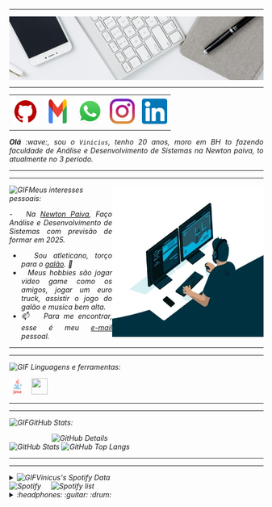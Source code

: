 -----

<div>
<img align="center" alt="Header" src="https://github.com/viniciusalexandre2/viniciusalexandre2/blob/main/img/headertech.jpg?raw=true"/>
</div>

-----

<div align="center">
<table>
<tr>
 <td align="center" colspan="11"></td>
</tr> 
<tr>
<td><a href="https://github.com/viniciusalexandre2" target="_blank"><img src="https://github.com/viniciusalexandre2/viniciusalexandre2/blob/main/img/github5.png?raw=true" width="50px" height="50px"/></a>
</td>
<td><a href="mailto:vinicius141103a@gmail.com" target="_blank"><img src="https://github.com/viniciusalexandre2/viniciusalexandre2/blob/main/img/gmail2.png?raw=true" width="50px" height="50px"/></a>
</td>
<td><a href="https://wa.me/5531983913314" target="_blank"><img src="https://github.com/viniciusalexandre2/viniciusalexandre2/blob/main/img/wpp2.png?raw=true" width="50px" height="50px"/></a>
</td>
 <td><a href="https://www.instagram.com/vinicius_9a/" target="_blank"><img src="https://github.com/viniciusalexandre2/viniciusalexandre2/blob/main/img/insta2.png?raw=true" width="50px" height="50px"/></a>
</td>
<td><a href="https://www.linkedin.com/in/vinícius-alexandre-142174232/" target="_blank"><img src="https://github.com/viniciusalexandre2/viniciusalexandre2/blob/main/img/linkedin2.png?raw=true" width="50px" height="50px"/></a>
</td>
</td>
</td>
</tr>
<tr>
 <td align="center" colspan="11"></td>
</tr> 
</table>

</div>
<div align="justify">
<i><b>Olá</b> :wave:, sou o <code>Vinicius</code>, tenho 20 anos, moro em BH to fazendo faculdade de Análise e Desenvolvimento de Sistemas  na Newton paiva, to atualmente no 3 periodo.<br />
</div>

-----

-----

<div>
<div>
<img align="right" alt="GIF" src="https://github.com/viniciusalexandre2/viniciusalexandre2/blob/main/img/dev.gif?raw=true" width="300px" height="300px"/>
</div>

<img height="20" alt="GIF" src="https://github.com/viniciusalexandre2/viniciusalexandre2/blob/main/img/soulgem.gif?raw=true"/>Meus interesses pessoais:

<div align="justify">
<p> 
-  &nbsp; Na <a href="https://newtonpaiva.br/">Newton Paiva</a>, Faço Análise e Desenvolvimento de Sistemas com previsão de formar em 2025.<br />

- &nbsp; Sou atleticano, torço para o <a href="https://www.arenamrv.com.br/" target="_blank">galão</a>. :rooster:<br />
- &nbsp; Meus hobbies são jogar video game como os amigos, jogar um euro truck, assistir o jogo do galão e musica bem alta.<br />
- :mailbox: &nbsp; Para me encontrar, esse é meu <a href="mailto:vinicius141103a@gmail.com" target="_blank">e-mail</a> pessoal.<br />

</p>
</div>
</div>

-----

-----

<div>

<img height="20" alt="GIF" src="https://github.com/viniciusalexandre2/viniciusalexandre2/blob/main/img/skills.gif?raw=true"/>&nbsp;Linguagens e ferramentas:

<code><a href="https://www.java.com/pt-BR/" target="_blank"><img width="32" height="32" src="https://github.com/viniciusalexandre2/viniciusalexandre2/blob/main/img/java.png?raw=true"/></a></code>
&nbsp; 
<code><a href="https://www.jetbrains.com/idea/" target="_blank"><img width="32" height="32" src="https://github.comviniciusalexandre2/viniciusalexandre2/blob/main/img/IntelliJ.png?raw=true"/></a></code>
&nbsp;

-----

-----

<img height="20" alt="GIF" src="https://github.com/viniciusalexandre2/viniciusalexandre2/blob/main/img/graphic.gif?raw=true"/>GitHub Stats:

<div>
<img align="right" alt="GitHub Details" width="420px" src="http://github-profile-summary-cards.vercel.app/api/cards/profile-details?username=viniciusalexandre2&theme=github_dark"/>
<!--- <img alt="GitHub Commits" width="200px" src="http://github-profile-summary-cards.vercel.app/api/cards/productive-time?username=viniciusalexandre2&theme=github_dark"/> -->
<img alt="GitHub Stats" width="200px" src="http://github-profile-summary-cards.vercel.app/api/cards/stats?username=viniciusalexandre2&theme=github_dark"/>
<img alt="GitHub Top Langs" width="200px" src="http://github-profile-summary-cards.vercel.app/api/cards/repos-per-language?username=viniciusalexandre2&theme=github_dark"/>
</div>

-----

-----

<div>
<div>
<details>
<summary><img height="20" alt="GIF" src="https://github.com/viniciusalexandre2/viniciusalexandre2/blob/main/img/spotify.gif?raw=true"/>Vinicus's Spotify Data</summary>
<img src="https://data-card-for-spotify.herokuapp.com/api/card?user_id=22tb7vxju5xjv456mi47u3tdi" alt="Data Card for Spotify">
</details>
</div>
<div>

<div>
<img alt="Spotify" width="200px" height="270px" src="https://spotify-github-profile.vercel.app/api/view?uid=22tb7vxju5xjv456mi47u3tdi&cover_image=true&theme=default"/> &nbsp; &nbsp; 
<img alt="Spotify list" width="200px" height="270px" src="https://spotify-recently-played-readme.vercel.app/api?user=22tb7vxju5xjv456mi47u3tdi&count=10"/>
</div>
<div>
<details>
<summary>:headphones: :guitar: :drum:</summary>
-----
<img alt="Profile visitors" src="https://komarev.com/ghpvc/?username=viniciusalexandre2"/>
